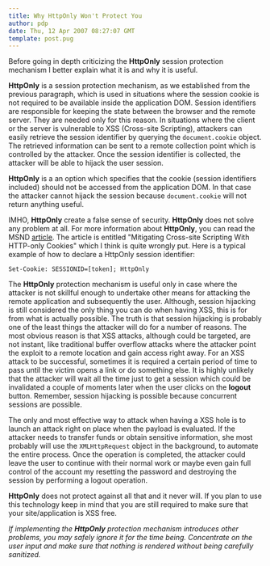 ```yaml
---
title: Why HttpOnly Won't Protect You
author: pdp
date: Thu, 12 Apr 2007 08:27:07 GMT
template: post.pug
---
```


Before going in depth criticizing the **HttpOnly** session protection mechanism I better explain what it is and why it is useful.

**HttpOnly** is a session protection mechanism, as we established from the previous paragraph, which is used in situations where the session cookie is not required to be available inside the application DOM. Session identifiers are responsible for keeping the state between the browser and the remote server. They are needed only for this reason. In situations where the client or the server is vulnerable to XSS (Cross-site Scripting), attackers can easily retrieve the session identifier by querying the `document.cookie` object. The retrieved information can be sent to a remote collection point which is controlled by the attacker. Once the session identifier is collected, the attacker will be able to hijack the user session.

**HttpOnly** is a an option which specifies that the cookie (session identifiers included) should not be accessed from the application DOM. In that case the attacker cannot hijack the session because `document.cookie` will not return anything useful.

IMHO, **HttpOnly** create a false sense of security. **HttpOnly** does not solve any problem at all. For more information about **HttpOnly**, you can read the MSND [article](http://msdn.microsoft.com/workshop/author/dhtml/httponly_cookies.asp). The article is entitled "Mitigating Cross-site Scripting With HTTP-only Cookies" which I think is quite wrongly put. Here is a typical example of how to declare a HttpOnly session identifier:

	Set-Cookie: SESSIONID=[token]; HttpOnly

The **HttpOnly** protection mechanism is useful only in case where the attacker is not skillful enough to undertake other means for attacking the remote application and subsequently the user. Although, session hijacking is still considered the only thing you can do when having XSS, this is for from what is actually possible. The truth is that session hijacking is probably one of the least things the attacker will do for a number of reasons. The most obvious reason is that XSS attacks, although could be targeted, are not instant, like traditional buffer overflow attacks where the attacker point the exploit to a remote location and gain access right away. For an XSS attack to be successful, sometimes it is required a certain period of time to pass until the victim opens a link or do something else. It is highly unlikely that the attacker will wait all the time just to get a session which could be invalidated a couple of moments later when the user clicks on the **logout** button. Remember, session hijacking is possible because concurrent sessions are possible.

The only and most effective way to attack when having a XSS hole is to launch an attack right on place when the payload is evaluated. If the attacker needs to transfer funds or obtain sensitive information, she most probably will use the `XMLHttpRequest` object in the background, to automate the entire process. Once the operation is completed, the attacker could leave the user to continue with their normal work or maybe even gain full control of the account my resetting the password and destroying the session by performing a logout operation.

**HttpOnly** does not protect against all that and it never will. If you plan to use this technology keep in mind that you are still required to make sure that your site/application is XSS free.

_If implementing the **HttpOnly** protection mechanism introduces other problems, you may safely ignore it for the time being. Concentrate on the user input and make sure that nothing is rendered without being carefully sanitized._
